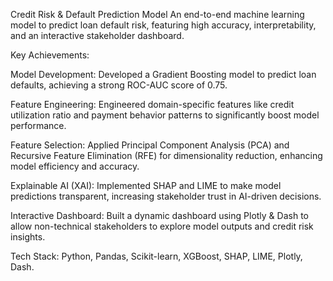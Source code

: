 Credit Risk & Default Prediction Model
An end-to-end machine learning model to predict loan default risk, featuring high accuracy, interpretability, and an interactive stakeholder dashboard.

Key Achievements:

Model Development: Developed a Gradient Boosting model to predict loan defaults, achieving a strong ROC-AUC score of 0.75.

Feature Engineering: Engineered domain-specific features like credit utilization ratio and payment behavior patterns to significantly boost model performance.

Feature Selection: Applied Principal Component Analysis (PCA) and Recursive Feature Elimination (RFE) for dimensionality reduction, enhancing model efficiency and accuracy.

Explainable AI (XAI): Implemented SHAP and LIME to make model predictions transparent, increasing stakeholder trust in AI-driven decisions.

Interactive Dashboard: Built a dynamic dashboard using Plotly & Dash to allow non-technical stakeholders to explore model outputs and credit risk insights.

Tech Stack: Python, Pandas, Scikit-learn, XGBoost, SHAP, LIME, Plotly, Dash.
